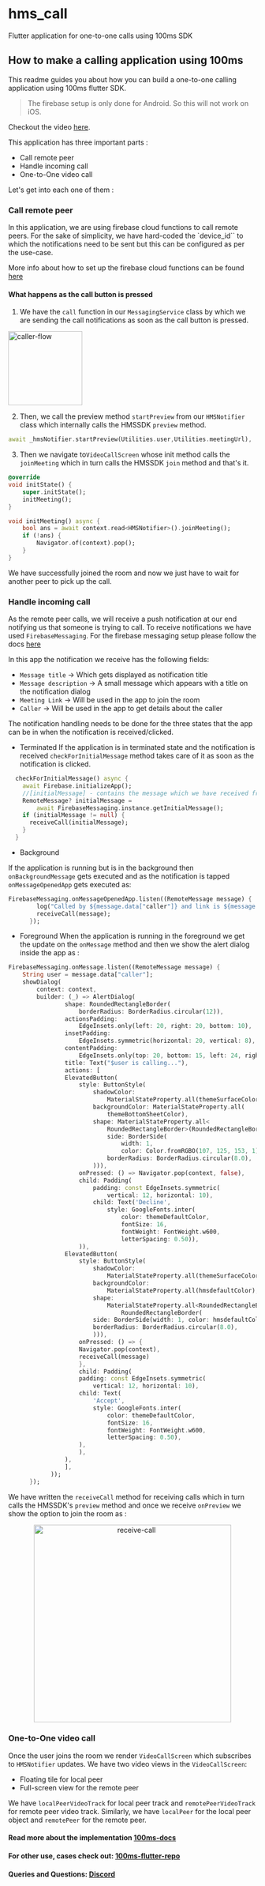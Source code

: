 # hms_call

Flutter application for one-to-one calls using 100ms SDK

## How to make a calling application using 100ms

This readme guides you about how you can build a one-to-one calling application using 100ms flutter SDK.

> The firebase setup is only done for Android. So this will not work on iOS.

Checkout the video [here](https://www.youtube.com/shorts/5eAnJTwgVVY).

This application has three important parts :

- Call remote peer
- Handle incoming call
- One-to-One video call

Let's get into each one of them : 

### Call remote peer

In this application, we are using firebase cloud functions to call remote peers. For the sake of simplicity, we have hard-coded the `device_id`` to which the notifications need to be sent but this can be configured as per the use-case.


More info about how to set up the firebase cloud functions can be found [here](https://levelup.gitconnected.com/send-push-notifications-from-a-flutter-app-to-devices-with-firebase-9c84ce58fe30)

#### What happens as the call button is pressed 
1. We have the `call` function in our `MessagingService` class by which we are sending the call notifications
as soon as the call button is pressed.

<p>
<img src="https://github.com/Decoder07/demo-app-one-to-one/blob/Fast-preview-join/assets/caller_flow.png" title="caller-flow" float=center height=150>
</p>

2. Then, we call the preview method `startPreview` from our `HMSNotifier` class which internally calls the HMSSDK `preview` method.

```dart
await _hmsNotifier.startPreview(Utilities.user,Utilities.meetingUrl),
```

3. Then we navigate to`VideoCallScreen` whose init method calls the `joinMeeting` which in turn calls the HMSSDK `join` method 
and that's it. 

```dart
@override
void initState() {
    super.initState();
    initMeeting();
}

void initMeeting() async {
    bool ans = await context.read<HMSNotifier>().joinMeeting();
    if (!ans) {
        Navigator.of(context).pop();
    }
}
```

We have successfully joined the room and now we just have to wait for another peer to pick up the call.

### Handle incoming call

As the remote peer calls, we will receive a push notification at our end notifying us that someone is trying to call.
To receive notifications we have used `FirebaseMessaging`.
For the firebase messaging setup please follow the docs [here](https://blog.logrocket.com/add-flutter-push-notifications-firebase-cloud-messaging/)

In this app the notification we receive has the following fields:

- `Message title` -> Which gets displayed as notification title
- `Message description` -> A small message which appears with a title on the notification dialog
- `Meeting Link` -> Will be used in the app to join the room
- `Caller` -> Will be used in the app to get details about the caller

The notification handling needs to be done for the three states that the app can be in when the notification is received/clicked.

- Terminated
If the application is in terminated state and the notification is received `checkForInitialMessage` method takes care of it as soon as the notification is clicked.

```dart
  checkForInitialMessage() async {
    await Firebase.initializeApp();
    //[initialMessage] - contains the message which we have received from notification
    RemoteMessage? initialMessage =
        await FirebaseMessaging.instance.getInitialMessage();
    if (initialMessage != null) {
      receiveCall(initialMessage);
    }
  } 
```

- Background 

If the application is running but is in the background then `onBackgroundMessage` gets executed and as the notification is tapped `onMessageOpenedApp` gets executed as:

```dart
FirebaseMessaging.onMessageOpenedApp.listen((RemoteMessage message) {
        log("Called by ${message.data["caller"]} and link is ${message.data["link"]}");
        receiveCall(message);
      });
```

- Foreground
When the application is running in the foreground we get the update on the `onMessage` method and then we show the alert dialog inside the app as :

```dart
FirebaseMessaging.onMessage.listen((RemoteMessage message) {
    String user = message.data["caller"];
    showDialog(
        context: context,
        builder: (_) => AlertDialog(
                shape: RoundedRectangleBorder(
                    borderRadius: BorderRadius.circular(12)),
                actionsPadding:
                    EdgeInsets.only(left: 20, right: 20, bottom: 10),
                insetPadding:
                    EdgeInsets.symmetric(horizontal: 20, vertical: 8),
                contentPadding:
                    EdgeInsets.only(top: 20, bottom: 15, left: 24, right: 24),
                title: Text("$user is calling..."),
                actions: [
                ElevatedButton(
                    style: ButtonStyle(
                        shadowColor:
                            MaterialStateProperty.all(themeSurfaceColor),
                        backgroundColor: MaterialStateProperty.all(
                            themeBottomSheetColor),
                        shape: MaterialStateProperty.all<
                            RoundedRectangleBorder>(RoundedRectangleBorder(
                            side: BorderSide(
                                width: 1,
                                color: Color.fromRGBO(107, 125, 153, 1)),
                            borderRadius: BorderRadius.circular(8.0),
                        ))),
                    onPressed: () => Navigator.pop(context, false),
                    child: Padding(
                        padding: const EdgeInsets.symmetric(
                            vertical: 12, horizontal: 10),
                        child: Text('Decline',
                            style: GoogleFonts.inter(
                                color: themeDefaultColor,
                                fontSize: 16,
                                fontWeight: FontWeight.w600,
                                letterSpacing: 0.50)),
                    )),
                ElevatedButton(
                    style: ButtonStyle(
                        shadowColor:
                            MaterialStateProperty.all(themeSurfaceColor),
                        backgroundColor:
                            MaterialStateProperty.all(hmsdefaultColor),
                        shape:
                            MaterialStateProperty.all<RoundedRectangleBorder>(
                                RoundedRectangleBorder(
                        side: BorderSide(width: 1, color: hmsdefaultColor),
                        borderRadius: BorderRadius.circular(8.0),
                        ))),
                    onPressed: () => {
                    Navigator.pop(context),
                    receiveCall(message)
                    },
                    child: Padding(
                    padding: const EdgeInsets.symmetric(
                        vertical: 12, horizontal: 10),
                    child: Text(
                        'Accept',
                        style: GoogleFonts.inter(
                            color: themeDefaultColor,
                            fontSize: 16,
                            fontWeight: FontWeight.w600,
                            letterSpacing: 0.50),
                    ),
                    ),
                ),
                ],
            ));
      });
```

We have written the `receiveCall` method for receiving calls which in turn calls the HMSSDK's `preview` method and once we receive `onPreview` we show the option to join the room as :

<p align="center">
<img src="https://github.com/Decoder07/demo-app-one-to-one/blob/Fast-preview-join/assets/receive_call.png" title="receive-call" float=center height=400>
</p>

### One-to-One video call

Once the user joins the room we render `VideoCallScreen` which subscribes to `HMSNotifier` updates.
We have two video views in the `VideoCallScreen`:

- Floating tile for local peer
- Full-screen view for the remote peer

We have `localPeerVideoTrack` for local peer track and `remotePeerVideoTrack` for remote peer video track.
Similarly, we have `localPeer` for the local peer object and `remotePeer` for the remote peer.

#### Read more about the implementation [100ms-docs](https://www.100ms.live/docs/flutter/v2/foundation/basics)

#### For other use, cases check out: [100ms-flutter-repo](https://github.com/100mslive/100ms-flutter)

#### Queries and Questions: [Discord](https://discord.gg/XCtqR5Xj)
